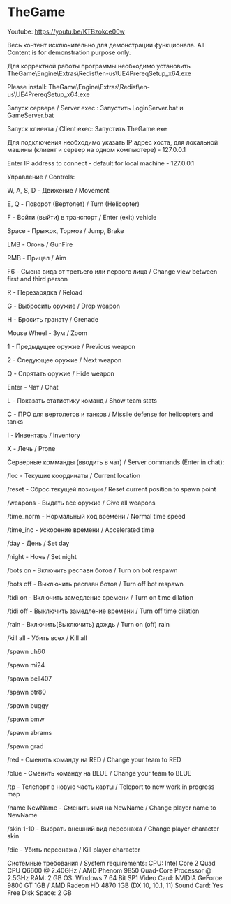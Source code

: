 ﻿# TheGame

Youtube: https://youtu.be/KTBzokce00w

Весь контент исключительно для демонстрации функционала.
All Content is for demonstration purpose only.

Для корректной работы программы необходимо установить TheGame\Engine\Extras\Redist\en-us\UE4PrereqSetup_x64.exe

Please install:  TheGame\Engine\Extras\Redist\en-us\UE4PrereqSetup_x64.exe

Запуск сервера / Server exec : Запустить LoginServer.bat и GameServer.bat 

Запуск клиента / Client exec: Запустить TheGame.exe

Для подключения необходимо указать IP адрес хоста, для локальной машины (клиент и сервер на одном компьютере) - 127.0.0.1

Enter IP address to connect - default for local machine - 127.0.0.1

Управление / Controls:

W, A, S, D - Движение / Movement 

E, Q - Поворот (Вертолет) / Turn (Helicopter)

F - Войти (выйти) в транспорт / Enter (exit) vehicle

Space - Прыжок, Тормоз / Jump, Brake

LMB - Огонь / GunFire

RMB - Прицел / Aim

F6 - Смена вида от третьего или первого лица / Change view between first and third person

R - Перезарядка / Reload

G - Выбросить оружие / Drop weapon

H - Бросить гранату / Grenade 

Mouse Wheel - Зум / Zoom

1 - Предыдущее оружие / Previous weapon

2 - Следующее оружие / Next weapon

Q - Спрятать оружие / Hide weapon

Enter - Чат / Chat

L - Показать статистику команд / Show team stats

C - ПРО для вертолетов и танков / Missile defense for helicopters and tanks

I - Инвентарь / Inventory

X - Лечь / Prone

Серверные комманды (вводить в чат) / Server commands (Enter in chat):

/loc - Текущие координаты / Current location

/reset - Сброс текущей позиции / Reset current position to spawn point

/weapons - Выдать все оружие / Give all weapons

/time_norm - Нормальный ход времени / Normal time speed

/time_inc - Ускорение времени / Accelerated time

/day - День / Set day

/night - Ночь / Set night

/bots on - Включить респавн ботов / Turn on bot respawn

/bots off - Выключить респавн ботов / Turn off bot respawn

/tidi on - Включить замедление времени / Turn on time dilation

/tidi off - Выключить замедление времени / Turn off time dilation

/rain - Включить(Выключить) дождь / Turn on (off) rain

/kill all - Убить всех / Kill all

/spawn uh60

/spawn mi24

/spawn bell407

/spawn btr80

/spawn buggy

/spawn bmw

/spawn abrams

/spawn grad

/red - Сменить команду на RED / Change your team to RED

/blue - Сменить команду на BLUE / Change your team to BLUE

/tp - Телепорт в новую часть карты / Teleport to new work in progress map

/name NewName - Сменить имя на NewName / Change player name to NewName

/skin 1-10 - Выбрать внешний вид персонажа / Change player character skin

/die - Убить персонажа / Kill player character

Системные требования / System requirements:
CPU:			Intel Core 2 Quad CPU Q6600 @ 2.40GHz / AMD Phenom 9850 Quad-Core Processor @ 2.5GHz
RAM:			2 GB
OS:			Windows 7 64 Bit SP1
Video Card:		NVIDIA GeForce 9800 GT 1GB / AMD Radeon HD 4870 1GB (DX 10, 10.1, 11)
Sound Card:		Yes
Free Disk Space:	2 GB
